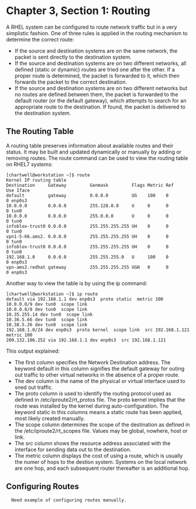 # Chapter 3, Section 1: Routing

A RHEL system can be configured to route network traffic but in a very simplistic fashion.  One of three rules is applied in the routing mechanism to determine the correct route:

- If the source and destination systems are on the same network, the packet is sent directly to the destination system.
- If the source and destination systems are on two different networks, all defined (static or dynamic) routes are tried one after the other. If a proper route is determined, the packet is forwarded to it, which then forwards the packet to the correct destination.
- If the source and destination systems are on two different networks but no routes are defined between them, the packet is forwarded to the default router (or the default gateway), which attempts to search for an appropriate route to the destination. If found, the packet is delivered to the destination system.

## The Routing Table

A routing table preserves information about available routes and their status. It may be built and updated dynamically or manually by adding or removing routes. The route command can be used to view the routing table on RHEL7 systems:

```
[chartwell@workstation ~]$ route
Kernel IP routing table
Destination     Gateway         Genmask         Flags Metric Ref    Use Iface
default         gateway         0.0.0.0         UG    100    0        0 enp0s3
10.0.0.0        0.0.0.0         255.128.0.0     U     0      0        0 tun0
10.0.0.0        0.0.0.0         255.0.0.0       U     0      0        0 tun0
infoblox-trust0 0.0.0.0         255.255.255.255 UH    0      0        0 tun0
vpn1-5-66.ams2. 0.0.0.0         255.255.255.255 UH    0      0        0 tun0
infoblox-trust0 0.0.0.0         255.255.255.255 UH    0      0        0 tun0
192.168.1.0     0.0.0.0         255.255.255.0   U     100    0        0 enp0s3
vpn-ams2.redhat gateway         255.255.255.255 UGH   0      0        0 enp0s3
```

Another way to view the table is by using the ip command:

```
[chartwell@workstation ~]$ ip route
default via 192.168.1.1 dev enp0s3  proto static  metric 100
10.0.0.0/9 dev tun0  scope link
10.0.0.0/8 dev tun0  scope link
10.35.255.14 dev tun0  scope link
10.36.5.66 dev tun0  scope link
10.38.5.26 dev tun0  scope link
192.168.1.0/24 dev enp0s3  proto kernel  scope link  src 192.168.1.121  metric 100
209.132.186.252 via 192.168.1.1 dev enp0s3  src 192.168.1.121
```

This output explained:

- The first column specifies the Network Destination address. The keyword default in this column signifies the default gateway for outing out traffic to other virtual networks in the absence of a proper route.
- The dev column is the name of the physical or virtual interface used to sned out traffic.
- The proto column is used to identify the routing protocol used as defined in /etc/iproute2/rt_protos file. The proto kernel implies that the route was installed by the kernel during auto-configuration. The keyword static in this columns means a static route has been applied, most likely created manually.
- The scope column determines the scope of the destination as defined in the /etc/iproute2/rt_scopes file. Values may be global, nowhere, host or link.
- The src column shows the resource address associated with the interface for sending data out to the destination.
- The metric column displays the cost of using a route, which is usually the numer of hops to the destion system. Systems on the local network are one hop, and each subsequent router thereafter is an additional hop.

## Configuring Routes

```
  Need example of configuring routes manually.
```
